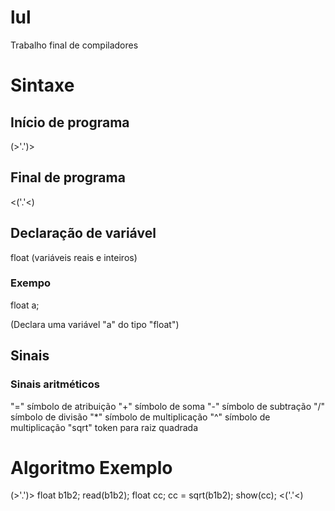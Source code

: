 # lul
Trabalho final de compiladores

# Sintaxe
## Início de programa
(>'.')>

## Final de programa
<('.'<)

## Declaração de variável
float (variáveis reais e inteiros)

### Exempo
float a;

(Declara uma variável "a" do tipo "float")

## Sinais
### Sinais aritméticos

"=" símbolo de atribuição
"+" símbolo de soma
"-" símbolo de subtração
"/" símbolo de divisão
"*" símbolo de multiplicação
"^" símbolo de multiplicação
"sqrt" token para raiz quadrada


### 

# Algoritmo Exemplo

(>'.')>
    float b1b2;
    read(b1b2);
    float cc;
    cc = sqrt(b1b2);
    show(cc);
<('.'<)

